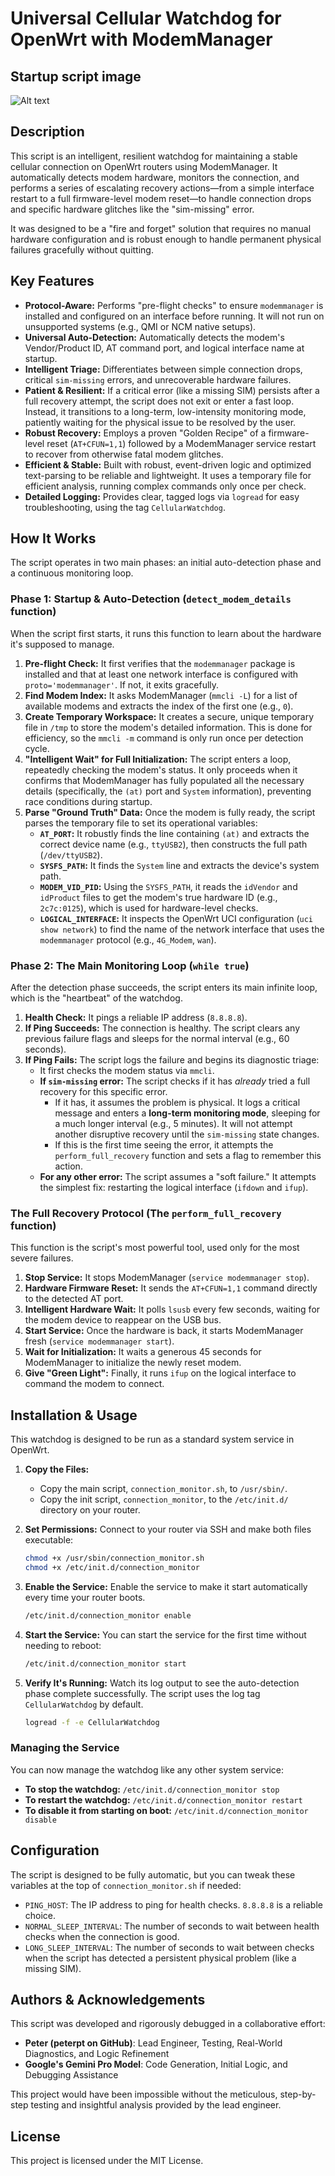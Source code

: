 # Universal Cellular Watchdog for OpenWrt with ModemManager


## Startup script image

![Alt text](https://github.com/peterpt/modem_manager_whatchdog/blob/main/cewlularwatchdog.jpg)

## Description
This script is an intelligent, resilient watchdog for maintaining a stable cellular connection on OpenWrt routers using ModemManager. It automatically detects modem hardware, monitors the connection, and performs a series of escalating recovery actions—from a simple interface restart to a full firmware-level modem reset—to handle connection drops and specific hardware glitches like the "sim-missing" error.

It was designed to be a "fire and forget" solution that requires no manual hardware configuration and is robust enough to handle permanent physical failures gracefully without quitting.

## Key Features

- **Protocol-Aware:** Performs "pre-flight checks" to ensure `modemmanager` is installed and configured on an interface before running. It will not run on unsupported systems (e.g., QMI or NCM native setups).
- **Universal Auto-Detection:** Automatically detects the modem's Vendor/Product ID, AT command port, and logical interface name at startup.
- **Intelligent Triage:** Differentiates between simple connection drops, critical `sim-missing` errors, and unrecoverable hardware failures.
- **Patient & Resilient:** If a critical error (like a missing SIM) persists after a full recovery attempt, the script does not exit or enter a fast loop. Instead, it transitions to a long-term, low-intensity monitoring mode, patiently waiting for the physical issue to be resolved by the user.
- **Robust Recovery:** Employs a proven "Golden Recipe" of a firmware-level reset (`AT+CFUN=1,1`) followed by a ModemManager service restart to recover from otherwise fatal modem glitches.
- **Efficient & Stable:** Built with robust, event-driven logic and optimized text-parsing to be reliable and lightweight. It uses a temporary file for efficient analysis, running complex commands only once per check.
- **Detailed Logging:** Provides clear, tagged logs via `logread` for easy troubleshooting, using the tag `CellularWatchdog`.

## How It Works

The script operates in two main phases: an initial auto-detection phase and a continuous monitoring loop.

### Phase 1: Startup & Auto-Detection (`detect_modem_details` function)

When the script first starts, it runs this function to learn about the hardware it's supposed to manage.

1.  **Pre-flight Check:** It first verifies that the `modemmanager` package is installed and that at least one network interface is configured with `proto='modemmanager'`. If not, it exits gracefully.
2.  **Find Modem Index:** It asks ModemManager (`mmcli -L`) for a list of available modems and extracts the index of the first one (e.g., `0`).
3.  **Create Temporary Workspace:** It creates a secure, unique temporary file in `/tmp` to store the modem's detailed information. This is done for efficiency, so the `mmcli -m` command is only run once per detection cycle.
4.  **"Intelligent Wait" for Full Initialization:** The script enters a loop, repeatedly checking the modem's status. It only proceeds when it confirms that ModemManager has fully populated all the necessary details (specifically, the `(at)` port and `System` information), preventing race conditions during startup.
5.  **Parse "Ground Truth" Data:** Once the modem is fully ready, the script parses the temporary file to set its operational variables:
    -   **`AT_PORT`:** It robustly finds the line containing `(at)` and extracts the correct device name (e.g., `ttyUSB2`), then constructs the full path (`/dev/ttyUSB2`).
    -   **`SYSFS_PATH`:** It finds the `System` line and extracts the device's system path.
    -   **`MODEM_VID_PID`:** Using the `SYSFS_PATH`, it reads the `idVendor` and `idProduct` files to get the modem's true hardware ID (e.g., `2c7c:0125`), which is used for hardware-level checks.
    -   **`LOGICAL_INTERFACE`:** It inspects the OpenWrt UCI configuration (`uci show network`) to find the name of the network interface that uses the `modemmanager` protocol (e.g., `4G_Modem`, `wan`).

### Phase 2: The Main Monitoring Loop (`while true`)

After the detection phase succeeds, the script enters its main infinite loop, which is the "heartbeat" of the watchdog.

1.  **Health Check:** It pings a reliable IP address (`8.8.8.8`).
2.  **If Ping Succeeds:** The connection is healthy. The script clears any previous failure flags and sleeps for the normal interval (e.g., 60 seconds).
3.  **If Ping Fails:** The script logs the failure and begins its diagnostic triage:
    -   It first checks the modem status via `mmcli`.
    -   **If `sim-missing` error:** The script checks if it has *already* tried a full recovery for this specific error.
        -   If it has, it assumes the problem is physical. It logs a critical message and enters a **long-term monitoring mode**, sleeping for a much longer interval (e.g., 5 minutes). It will not attempt another disruptive recovery until the `sim-missing` state changes.
        -   If this is the first time seeing the error, it attempts the `perform_full_recovery` function and sets a flag to remember this action.
    -   **For any other error:** The script assumes a "soft failure." It attempts the simplest fix: restarting the logical interface (`ifdown` and `ifup`).

### The Full Recovery Protocol (The `perform_full_recovery` function)

This function is the script's most powerful tool, used only for the most severe failures.

1.  **Stop Service:** It stops ModemManager (`service modemmanager stop`).
2.  **Hardware Firmware Reset:** It sends the `AT+CFUN=1,1` command directly to the detected AT port.
3.  **Intelligent Hardware Wait:** It polls `lsusb` every few seconds, waiting for the modem device to reappear on the USB bus.
4.  **Start Service:** Once the hardware is back, it starts ModemManager fresh (`service modemmanager start`).
5.  **Wait for Initialization:** It waits a generous 45 seconds for ModemManager to initialize the newly reset modem.
6.  **Give "Green Light":** Finally, it runs `ifup` on the logical interface to command the modem to connect.

## Installation & Usage

This watchdog is designed to be run as a standard system service in OpenWrt.

1.  **Copy the Files:**
    -   Copy the main script, `connection_monitor.sh`, to `/usr/sbin/`.
    -   Copy the init script, `connection_monitor`, to the `/etc/init.d/` directory on your router.

2.  **Set Permissions:** Connect to your router via SSH and make both files executable:
    ```bash
    chmod +x /usr/sbin/connection_monitor.sh
    chmod +x /etc/init.d/connection_monitor
    ```
3.  **Enable the Service:** Enable the service to make it start automatically every time your router boots.
    ```bash
    /etc/init.d/connection_monitor enable
    ```
4.  **Start the Service:** You can start the service for the first time without needing to reboot:
    ```bash
    /etc/init.d/connection_monitor start
    ```
5.  **Verify It's Running:** Watch its log output to see the auto-detection phase complete successfully. The script uses the log tag `CellularWatchdog` by default.
    ```bash
    logread -f -e CellularWatchdog
    ```

### Managing the Service

You can now manage the watchdog like any other system service:
-   **To stop the watchdog:** `/etc/init.d/connection_monitor stop`
-   **To restart the watchdog:** `/etc/init.d/connection_monitor restart`
-   **To disable it from starting on boot:** `/etc/init.d/connection_monitor disable`

## Configuration

The script is designed to be fully automatic, but you can tweak these variables at the top of `connection_monitor.sh` if needed:
-   `PING_HOST`: The IP address to ping for health checks. `8.8.8.8` is a reliable choice.
-   `NORMAL_SLEEP_INTERVAL`: The number of seconds to wait between health checks when the connection is good.
-   `LONG_SLEEP_INTERVAL`: The number of seconds to wait between checks when the script has detected a persistent physical problem (like a missing SIM).

## Authors & Acknowledgements

This script was developed and rigorously debugged in a collaborative effort:

-   **Peter (peterpt on GitHub)**: Lead Engineer, Testing, Real-World Diagnostics, and Logic Refinement
-   **Google's Gemini Pro Model**: Code Generation, Initial Logic, and Debugging Assistance

This project would have been impossible without the meticulous, step-by-step testing and insightful analysis provided by the lead engineer.

## License
This project is licensed under the MIT License.
